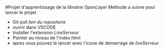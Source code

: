 #Projet d'apprentissage de la *librairie OpenLayer*
 Methode a suivre pour lancer le projet 
 - Git pull *lien du repositorie*
 - ouvrir dans VSCODE
 - Installer l'extension *LiveServeur*
 -  Pointer au niveau de l'index.html
 -  apres vous pouvez le lancer avec l'icone de demarrage de *liveServeur*
 
